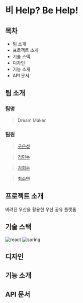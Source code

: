 # 비 Help? Be Help!



## 목차
- 팀 소개
- 프로젝트 소개
- 기술 스택
- 디자인
- 기능 소개
- API 문서


## 팀 소개
### 팀명

> Dream Maker


### 팀원
> [구은성](https://github.com/Koo-EunSung)

> [김민수](https://github.com/K-Minsu)

> [김희수](https://github.com/huisuu)

> [최수연](https://github.com/l-suyeon-l)

## 프로젝트 소개
버려진 우산을 활용한 우산 공유 플랫폼

## 기술 스택
![react](https://img.shields.io/badge/React-20232A?style=for-the-badge&logo=react&logoColor=61DAFB)
![spring](https://img.shields.io/badge/Spring-6DB33F?style=for-the-badge&logo=spring&logoColor=white)


## 디자인


## 기능 소개


## API 문서


